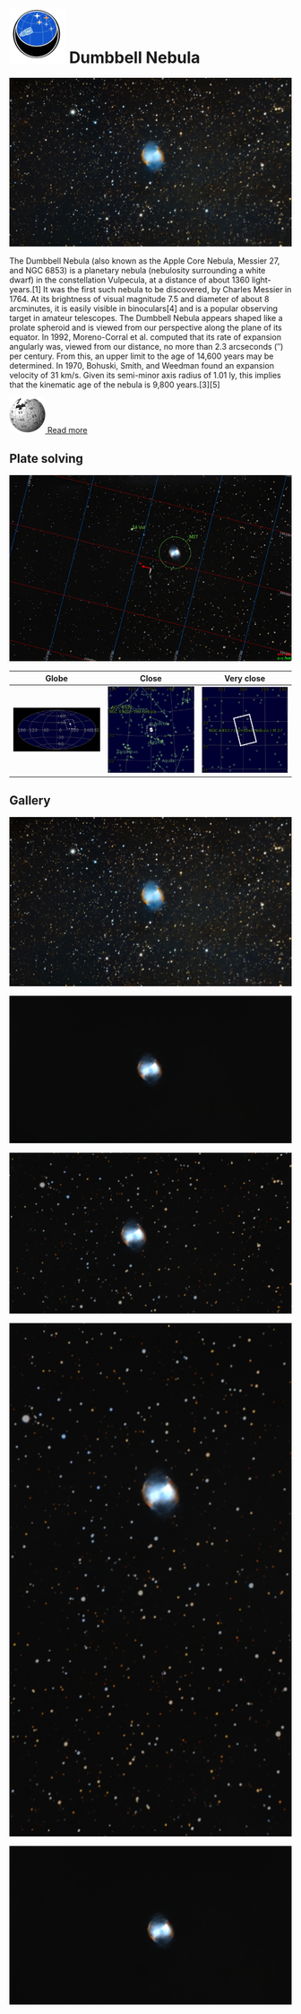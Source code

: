 # ![](..//Imaging//Common/pyl-tiny.png) Dumbbell Nebula
![](..//Imaging//HD/Dumbbell_Nebula+00+co.jpg)

The Dumbbell Nebula (also known as the Apple Core Nebula, Messier 27, and NGC 6853) is a planetary nebula (nebulosity surrounding a white dwarf) in the constellation Vulpecula, at a distance of about 1360 light-years.[1] It was the first such nebula to be discovered, by Charles Messier in 1764. At its brightness of visual magnitude 7.5 and diameter of about 8 arcminutes, it is easily visible in binoculars[4] and is a popular observing target in amateur telescopes. The Dumbbell Nebula appears shaped like a prolate spheroid and is viewed from our perspective along the plane of its equator. In 1992, Moreno-Corral et al. computed that its rate of expansion angularly was, viewed from our distance, no more than 2.3 arcseconds (″) per century. From this, an upper limit to the age of 14,600 years may be determined. In 1970, Bohuski, Smith, and Weedman found an expansion velocity of 31 km/s. Given its semi-minor axis radius of 1.01 ly, this implies that the kinematic age of the nebula is 9,800 years.[3][5]

[![](..//Imaging//Common/Wikipedia.png) Read more](https://en.wikipedia.org/wiki/Dumbbell_Nebula)
## Plate solving 


![IMG](..//Imaging//HD/Dumbbell_Nebula_Annotated.jpg)


| Globe | Close | Very close |
| ----- | ----- | ----- |
|![IMG](..//Imaging//HD/Dumbbell_Nebula_Globe.jpg) |![IMG](..//Imaging//HD/Dumbbell_Nebula_Close.jpg) |![IMG](..//Imaging//HD/Dumbbell_Nebula_Closer.jpg) |

## Gallery
![IMG](..//Imaging//HD/Dumbbell_Nebula+00+co.jpg) 

![IMG](..//Imaging//HD/Dumbbell_Nebula+01+co.jpg) 

![IMG](..//Imaging//HD/Dumbbell_Nebula+02+co.jpg) 

![IMG](..//Imaging//HD/Dumbbell_Nebula+03+co.jpg) 

![](..//Imaging//HD/Dumbbell_Nebula+00+bg.jpg)
